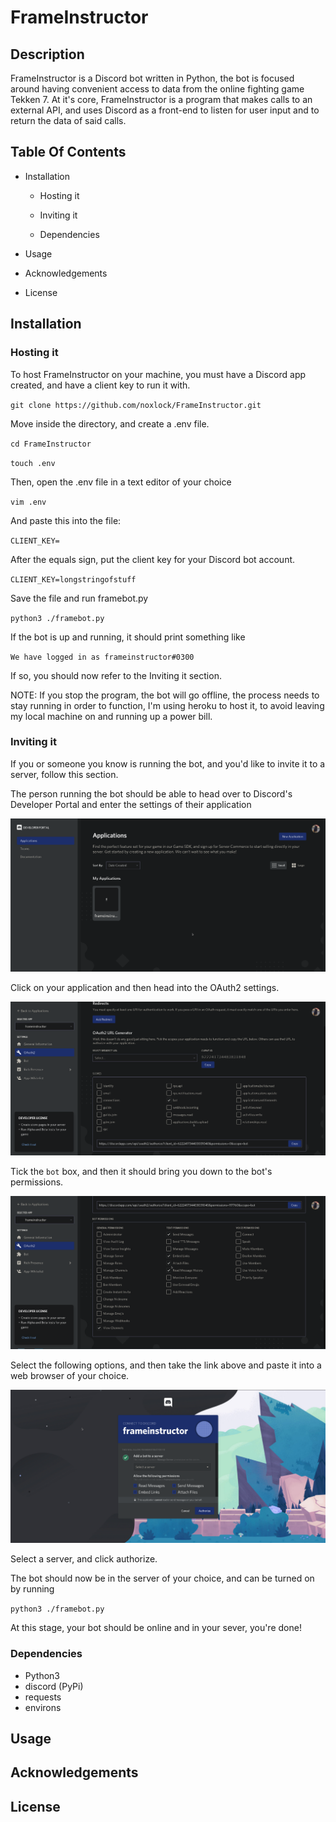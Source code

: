 # FrameInstructor

## Description

FrameInstructor is a Discord bot written in Python, the bot is focused around having convenient access to data from the online fighting game Tekken 7. At it's core, FrameInstructor is a program that makes calls to an external API, and uses Discord as a front-end to listen for user input and to return the data of said calls.



## Table Of Contents

- Installation

  - Hosting it

  - Inviting it
  - Dependencies
- Usage
- Acknowledgements
- License

## Installation

### Hosting it

To host FrameInstructor on your machine, you must have a Discord app created, and have a client key to run it with.

`git clone https://github.com/noxlock/FrameInstructor.git`

Move inside the directory, and create a .env file.

`cd FrameInstructor`

`touch .env`

Then, open the .env file in a text editor of your choice

`vim .env`

And paste this into the file:

`CLIENT_KEY=`

After the equals sign, put the client key for your Discord bot account.

`CLIENT_KEY=longstringofstuff`

Save the file and run framebot.py

`python3 ./framebot.py`

If the bot is up and running, it should print something like

`We have logged in as frameinstructor#0300`

If so, you should now refer to the Inviting it section.



NOTE: If you stop the program, the bot will go offline, the process needs to stay running in order to function, I'm using heroku to host it, to avoid leaving my local machine on and running up a power bill.

### Inviting it

If you or someone you know is running the bot, and you'd like to invite it to a server, follow this section.

The person running the bot should be able to head over to Discord's Developer Portal and enter the settings of their application

![](./docs/appportal.png)



Click on your application and then head into the OAuth2 settings.





![](./docs/oauthselect.png)

Tick the `bot` box, and then it should bring you down to the bot's permissions.



![](./docs/botperms.png)

Select the following options, and then take the link above and paste it into a web browser of your choice.

![](./docs/addtoserver.png)

Select a server, and click authorize.

The bot should now be in the server of your choice, and can be turned on by running 

`python3 ./framebot.py`

At this stage, your bot should be online and in your sever, you're done!

### Dependencies

- Python3
- discord (PyPi)
- requests
- environs



## Usage

## Acknowledgements



## License

​	





